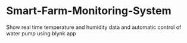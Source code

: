 # Smart-Farm-Monitoring-System
Show real time temperature and humidity data and automatic control of water pump using blynk app 
